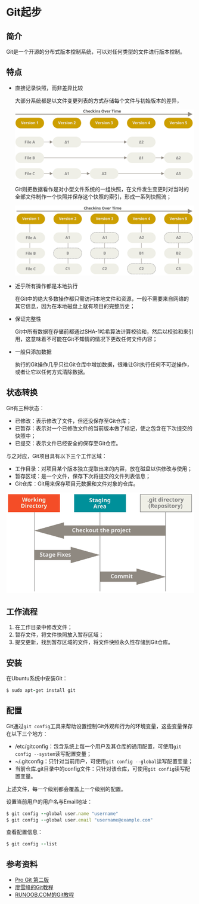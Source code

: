 # Git起步

## 简介

Git是一个开源的分布式版本控制系统，可以对任何类型的文件进行版本控制。

## 特点

- 直接记录快照，而非差异比较

  大部分系统都是以文件变更列表的方式存储每个文件与初始版本的差异，

  ![](./images/Getting_Started/deltas.svg)

  Git则把数据看作是对小型文件系统的一组快照，在文件发生变更时对当时的全部文件制作一个快照并保存这个快照的索引，形成一系列快照流；

  ![](./images/Getting_Started/snapshots.svg)

- 近乎所有操作都是本地执行

  在Git中的绝大多数操作都只需访问本地文件和资源，一般不需要来自网络的其它信息，因为在本地磁盘上就有项目的完整历史；

- 保证完整性

  Git中所有数据在存储前都通过SHA-1哈希算法计算校验和，然后以校验和来引用，这意味着不可能在Git不知情的情况下更改任何文件内容；

- 一般只添加数据

  执行的Git操作几乎只往Git仓库中增加数据，很难让Git执行任何不可逆操作，或者让它以任何方式清除数据。

## 状态转换

Git有三种状态：

- 已修改：表示修改了文件，但还没保存至Git仓库；
- 已暂存：表示对一个已修改文件的当前版本做了标记，使之包含在下次提交的快照中；
- 已提交：表示文件已经安全的保存至Git仓库。

与之对应，Git项目具有以下三个工作区域：

- 工作目录：对项目某个版本独立提取出来的内容，放在磁盘以供修改与使用；
- 暂存区域：是一个文件，保存下次将提交的文件列表信息；
- Git仓库：Git用来保存项目元数据和文件对象的仓库。

![](./images/Getting_Started/areas.svg)

## 工作流程

1. 在工作目录中修改文件；
2. 暂存文件，将文件快照放入暂存区域；
3. 提交更新，找到暂存区域的文件，将文件快照永久性存储到Git仓库。

## 安装

在Ubuntu系统中安装Git：

```ruby
$ sudo apt-get install git
```

## 配置

Git通过`git config`工具来帮助设置控制Git外观和行为的环境变量，这些变量保存在以下三个地方：

- /etc/gitconfig：包含系统上每一个用户及其仓库的通用配置，可使用`git config --system`读写配置变量；
- ~/.gitconfig：只针对当前用户，可使用`git config --global`读写配置变量；
- 当前仓库.git目录中的config文件：只针对该仓库，可使用`git config`读写配置变量。

上述文件，每一个级别都会覆盖上一个级别的配置。

设置当前用户的用户名与Email地址：

```ruby
$ git config --global user.name "username"
$ git config --global user.email "username@example.com"
```

查看配置信息：

```ruby
$ git config --list
```

## 参考资料

- [Pro Git 第二版](https://git-scm.com/book/zh/v2)
- [廖雪峰的Git教程](https://www.liaoxuefeng.com/wiki/896043488029600)
- [RUNOOB.COM的Git教程](https://www.runoob.com/git/git-tutorial.html)

